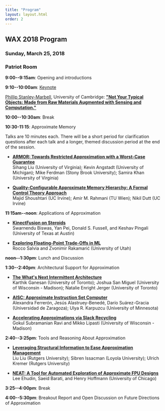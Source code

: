 ```yaml
---
title: "Program"
layout: layout.html
order: 2
---
```


## WAX 2018 Program

### Sunday, March 25, 2018
### Patriot Room

**9:00--9:15am**: Opening and introductions

**9:10--10:00am**: [Keynote][]

[Phillip Stanley-Marbell][psm], University of Cambridge:
[**"Not Your Typical Objects: Made from Raw Materials Augmented with Sensing and Computation."**][keynote]

[psm]: http://www.phillipstanleymarbell.org
[keynote]: keynote.html

**10:00--10:30am**: Break

**10:30-11:15**: Approximate Memory

Talks are 10 minutes each. There will be a short period for clarification questions after each talk and a longer, themed discussion period at the end of the session.

* [**ARMOR: Towards Restricted Approximation with a Worst-Case Guarantee**][paper10]  
  Sihang Liu (University of Virginia); Kevin Angstadt (University of Michigan); Mike Ferdman (Stony Brook University); Samira Khan (University of Virginia)

* [**Quality-Configurable Approximate Memory Hierarchy: A Formal Control Theory Approach**][paper12]  
  Majid Shoushtari (UC Irvine); Amir M. Rahmani (TU Wien); Nikil Dutt (UC Irvine)

**11:15am--noon**: Applications of Approximation

* [**KinectFusion on Steroids**][paper4]  
  Swarnendu Biswas, Yan Pei, Donald S. Fussell, and Keshav Pingali (University of Texas at Austin)

* [**Exploring Floating-Point Trade-Offs in ML**][paper5]  
  Rocco Salvia and Zvonimir Rakamarić (University of Utah)

**noon--1:30pm**: Lunch and Discussion

**1:30--2:40pm**: Architectural Support for Approximation

* [**The What's Next Intermittent Architecture**][paper7]  
  Karthik Ganesan (University of Toronto); Joshua San Miguel (University of Wisconsin - Madison); Natalie Enright Jerger (University of Toronto)

* [**AISC: Approximate Instruction Set Computer**][paper11]  
  Alexandra Ferrerón, Jesús Alastruey-Benedé, Darío Suárez-Gracia (Universidad de Zaragoza); Ulya R. Karpuzcu (University of Minnesota)

* [**Accelerating Approximations via Slack Recycling**][paper2]  
  Gokul Subramanian Ravi and Mikko Lipasti (University of Wisconsin - Madison)

**2:40--3:25pm**: Tools and Reasoning About Approximation

* [**Leveraging Structural Information to Ease Approximation Management**][paper9]  
  Liu Liu (Rutgers University); Sibren Issacman (Loyola University); Ulrich Kremer (Rutgers University)

* [**NEAT: A Tool for Automated Exploration of Approximate FPU Designs**][paper3]  
  Lee Ehudin, Saeid Barati, and Henry Hoffmann (University of Chicago)

**3:25--4:00pm**: Break

**4:00--5:30pm**: Breakout Report and Open Discussion on Future Directions of Approximation

[paper2]: papers/wax2018-paper2.pdf
[paper3]: papers/wax2018-paper3.pdf
[paper4]: papers/wax2018-paper4.pdf
[paper5]: papers/wax2018-paper5.pdf
[paper7]: papers/wax2018-paper7.pdf
[paper9]: papers/wax2018-paper9.pdf
[paper10]: papers/wax2018-paper10.pdf
[paper11]: papers/wax2018-paper11.pdf
[paper12]: papers/wax2018-paper12.pdf
